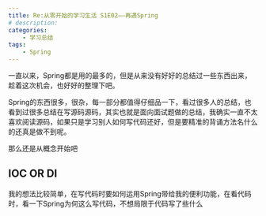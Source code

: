 ```yaml
---
title: Re:从零开始的学习生活 S1E02——再遇Spring
# description: 
categories:
    - 学习总结
tags: 
    - Spring
--- 
```

一直以来，Spring都是用的最多的，但是从来没有好好的总结过一些东西出来，趁着这次机会，也好好的整理下吧。

Spring的东西很多，很杂，每一部分都值得仔细品一下，看过很多人的总结，也看到过很多总结在写源码源码，其实也就是面向面试题做的总结，我确实一直不太喜欢阅读源码，如果只是学习别人如何写代码还好，但是要精准的背诵方法名什么的还真是做不到呢。

那么还是从概念开始吧

## IOC OR DI

我的想法比较简单，在写代码时要如何运用Spring带给我的便利功能，在看代码时，看一下Spring为何这么写代码，不想局限于代码写了些什么